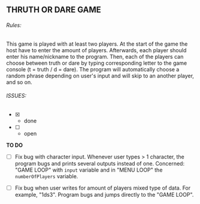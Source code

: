 
## THRUTH OR DARE GAME

###### Rules:
  This game is played with at least two players. At the start of the game the host have to enter the amount of players. Afterwards, each player should enter his name/nickname to the program. Then, each of the players can choose between truth or dare by typing corresponding letter to the game console (t = truth / d = dare). The program will automatically choose a random phrase depending on user's input and will skip to an another player, and so on. 
  
###### ISSUES:
  
 - [x] - done    
 - [ ] - open

**TO DO**
  
- [ ] Fix bug with character input. Whenever user types > 1 character, the program bugs and prints several outputs instead of one. Concerned: "GAME LOOP" with `input` variable and in "MENU LOOP" the `numberOfPlayers` variable. 
- [ ] Fix bug when user writes for amount of players mixed type of data. For example, "1ds3". Program bugs and jumps directly to the "GAME LOOP".  

